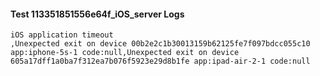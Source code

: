 #### Test 113351851556e64f_iOS_server Logs


```
iOS application timeout
,Unexpected exit on device 00b2e2c1b30013159b62125fe7f097bdcc055c10 app:iphone-5s-1 code:null,Unexpected exit on device 605a17dff1a0ba7f312ea7b076f5923e29d8b1fe app:ipad-air-2-1 code:null
```
